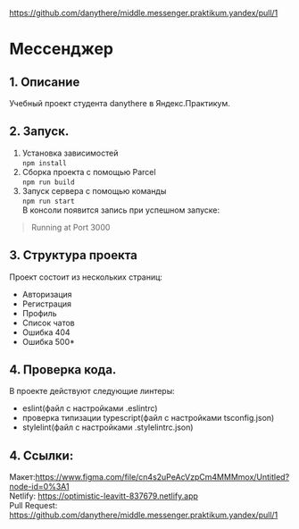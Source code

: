 https://github.com/danythere/middle.messenger.praktikum.yandex/pull/1
# Мессенджер
## 1. Описание
Учебный проект студента danythere в Яндекс.Практикум. 
## 2. Запуск.
1. Установка зависимостей  
 ````npm install````
2. Сборка проекта с помощью Parcel  
````npm run build ````
3. Запуск сервера с помощью команды  
````npm run start````  
В консоли появится запись при успешном запуске:  
>Running at Port 3000
## 3. Структура проекта
Проект состоит из нескольких страниц:
* Авторизация
* Регистрация
* Профиль
* Список чатов
* Ошибка 404
* Ошибка 500*

## 4. Проверка кода.
В проекте действуют следующие линтеры:
* eslint(файл с настройками .eslintrc)
* проверка типизации typescript(файл с настройками tsconfig.json)
* stylelint(файл с настройками .stylelintrc.json)
## 4. Ссылки:
Макет:https://www.figma.com/file/cn4s2uPeAcVzpCm4MMMmox/Untitled?node-id=0%3A1  
Netlify: https://optimistic-leavitt-837679.netlify.app  
Pull Request: https://github.com/danythere/middle.messenger.praktikum.yandex/pull/1
